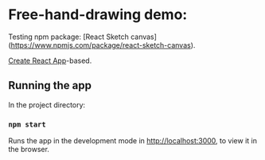 # Free-hand-drawing demo:

Testing npm package: [React Sketch canvas] (https://www.npmjs.com/package/react-sketch-canvas).

[Create React App](https://github.com/facebook/create-react-app)-based.

## Running the app

In the project directory: 

### `npm start`

Runs the app in the development mode in [http://localhost:3000](http://localhost:3000), to view it in the browser.

